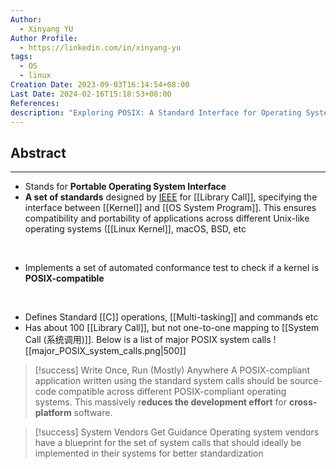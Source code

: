 ```yaml
---
Author:
  - Xinyang YU
Author Profile:
  - https://linkedin.com/in/xinyang-yu
tags:
  - OS
  - linux
Creation Date: 2023-09-03T16:14:54+08:00
Last Date: 2024-02-16T15:18:53+08:00
References: 
description: "Exploring POSIX: A Standard Interface for Operating Systems"
---
```

## Abstract
---
- Stands for **Portable Operating System Interface**
- **A set of standards** designed by [IEEE](https://en.wikipedia.org/wiki/Institute_of_Electrical_and_Electronics_Engineers) for [[Library Call]], specifying the interface between [[Kernel]] and [[OS System Program]]. This ensures compatibility and portability of applications across different Unix-like operating systems ([[Linux Kernel]], macOS, BSD, etc
</br>

- Implements a set of automated conformance test to check if a kernel is **POSIX-compatible**
</br>

- Defines Standard [[C]] operations, [[Multi-tasking]] and commands etc
- Has about 100 [[Library Call]], but not one-to-one mapping to [[System Call (系统调用)]]. Below is a list of major POSIX system calls
![[major_POSIX_system_calls.png|500]]


>[!success] Write Once, Run (Mostly) Anywhere
> A POSIX-compliant application written using the standard system calls should be source-code compatible across different POSIX-compliant operating systems. This massively r**educes the development effort** for **cross-platform** software.

>[!success] System Vendors Get Guidance 
> Operating system vendors have a blueprint for the set of system calls that should ideally be implemented in their systems for better standardization